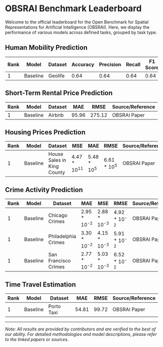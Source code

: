 # OBSRAI Benchmark Leaderboard

Welcome to the official leaderboard for the Open Benchmark for Spatial Representations for Artificial Intelligence (OBSRAI). Here, we display the performance of various models across defined tasks, grouped by task type.

## Human Mobility Prediction

| Rank | Model    | Dataset | Accuracy | Precision | Recall | F1 Score | Source/Reference |
|------|----------|---------|----------|-----------|--------|----------|------------------|
| 1    | Baseline | Geolife | 0.64     | 0.64      | 0.64   | 0.64     | OBSRAI Paper     |

## Short-Term Rental Price Prediction

| Rank | Model    | Dataset | MAE   | RMSE  | Source/Reference |
|------|----------|---------|-------|-------|------------------|
| 1    | Baseline | Airbnb  | 95.96 | 275.12| OBSRAI Paper     |

## Housing Prices Prediction

| Rank | Model    | Dataset                    | MSE                   | MAE                  | RMSE                | Source/Reference |
|------|----------|----------------------------|-----------------------|----------------------|---------------------|------------------|
| 1    | Baseline | House Sales in King County | 4.47 * 10<sup>11<sup> | 5.48 * 10<sup>5<sup>   | 6.61 * 10<sup>5<sup>  | OBSRAI Paper     |

## Crime Activity Prediction

| Rank | Model    | Dataset            | MAE                  | MSE                 | RMSE                | Source/Reference |
|------|----------|--------------------|----------------------|---------------------|---------------------|------------------|
| 1    | Baseline | Chicago Crimes     | 2.95 * 10<sup>-2<sup>| 2.88 * 10<sup>-3<sup> | 4.92 * 10<sup>-2<sup> | OBSRAI Paper     |
| 1    | Baseline | Philadelphia Crimes | 3.30 * 10<sup>-2<sup>| 4.15 * 10<sup>-3<sup> | 5.91 * 10<sup>-2<sup> | OBSRAI Paper     |
| 1    | Baseline | San Francisco Crimes| 2.77 * 10<sup>-2<sup>| 5.03 * 10<sup>-3<sup> | 6.52 * 10<sup>-2<sup> | OBSRAI Paper     |

## Time Travel Estimation

| Rank | Model    | Dataset    | MAE  | RMSE | Source/Reference |
|------|----------|------------|------|------|------------------|
| 1    | Baseline | Porto Taxi | 54.81| 99.72| OBSRAI Paper     |

---

*Note: All results are provided by contributors and are verified to the best of our ability. For detailed methodologies and model descriptions, please refer to the linked papers or sources.*
